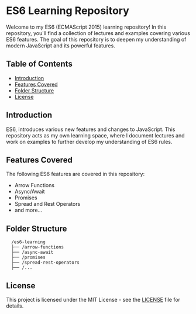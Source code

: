 # ES6 Learning Repository

Welcome to my ES6 (ECMAScript 2015) learning repository! In this repository, you'll find a collection of lectures and examples covering various ES6 features. The goal of this repository is to deepen my understanding of modern JavaScript and its powerful features.

## Table of Contents

- [Introduction](#introduction)
- [Features Covered](#features-covered)
- [Folder Structure](#folder-structure)
- [License](#license)

## Introduction

ES6, introduces various new features and changes to JavaScript. This repository acts as my own learning space, where I document lectures and work on examples to further develop my understanding of ES6 rules.

## Features Covered

The following ES6 features are covered in this repository:

- Arrow Functions
- Async/Await
- Promises
- Spread and Rest Operators
- and more...

## Folder Structure

  ```plaintext
    /es6-learning
    ├── /arrow-functions
    ├── /async-await
    ├── /promises
    ├── /spread-rest-operators
    ├── /...
  ```
## License

This project is licensed under the MIT License - see the [LICENSE](LICENSE) file for details.

